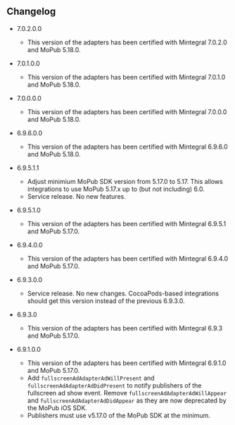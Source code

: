 ## Changelog
* 7.0.2.0.0
   * This version of the adapters has been certified with Mintegral 7.0.2.0 and MoPub 5.18.0.

* 7.0.1.0.0
   * This version of the adapters has been certified with Mintegral 7.0.1.0 and MoPub 5.18.0.

* 7.0.0.0.0
   * This version of the adapters has been certified with Mintegral 7.0.0.0 and MoPub 5.18.0.

* 6.9.6.0.0
   * This version of the adapters has been certified with Mintegral 6.9.6.0 and MoPub 5.18.0.

* 6.9.5.1.1
   * Adjust minimium MoPub SDK version from 5.17.0 to 5.17. This allows integrations to use MoPub 5.17.x up to (but not including) 6.0.
   * Service release. No new features. 

* 6.9.5.1.0
   * This version of the adapters has been certified with Mintegral 6.9.5.1 and MoPub 5.17.0.

* 6.9.4.0.0
   * This version of the adapters has been certified with Mintegral 6.9.4.0 and MoPub 5.17.0.

* 6.9.3.0.0
   * Service release. No new changes. CocoaPods-based integrations should get this version instead of the previous 6.9.3.0.

* 6.9.3.0
   * This version of the adapters has been certified with Mintegral 6.9.3 and MoPub 5.17.0.

* 6.9.1.0.0
   * This version of the adapters has been certified with Mintegral 6.9.1.0 and MoPub 5.17.0.
   * Add `fullscreenAdAdapterAdWillPresent` and `fullscreenAdAdapterAdDidPresent` to notify publishers of the fullscreen ad show event. Remove `fullscreenAdAdapterAdWillAppear` and  `fullscreenAdAdapterAdDidAppear` as they are now deprecated by the MoPub iOS SDK.
   * Publishers must use v5.17.0 of the MoPub SDK at the minimum.
